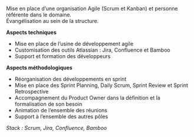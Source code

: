 Mise en place d’une organisation Agile (Scrum et Kanban) et personne référente dans le domaine.  Évangélisation au sein de la structure.**Aspects techniques**- Mise en place de l’usine de développement agile - Customisation des outils Atlassian : Jira, Confluence et Bamboo - Support et formation des développeurs**Aspects méthodologiques**- Réorganisation des développements en sprint- Mise en place des Sprint Planning, Daily Scrum, Sprint Review et Sprint Retrospective- Accompagnement du Product Owner dans la définition et la formalisation de son besoin- Animation de l’ensemble des réunions- Support à l’ensemble des autres pôles_Stack : Scrum, Jira, Confluence, Bamboo_